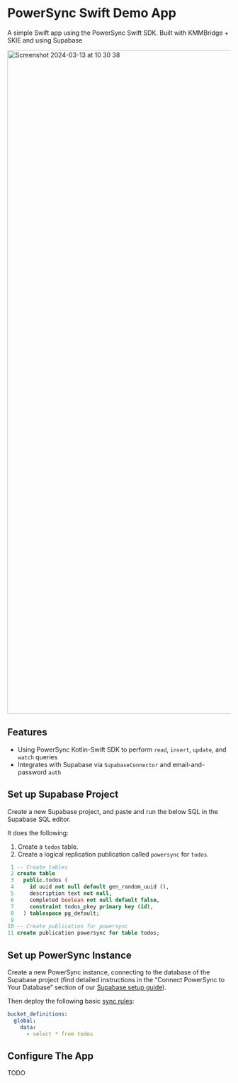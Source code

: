 # PowerSync Swift Demo App

A simple Swift app using the PowerSync Swift SDK. Built with KMMBridge + SKIE and using Supabase

<img width="1496" alt="Screenshot 2024-03-13 at 10 30 38" src="https://github.com/powersync-ja/powersync-kotlin-swift-demo/assets/1895233/c717982c-b942-40f2-87f7-848b6e964905">

## Features

- Using PowerSync Kotlin-Swift SDK to perform `read`, `insert`, `update`, and `watch` queries
- Integrates with Supabase via `SupabaseConnector` and email-and-password `auth` 

## Set up Supabase Project

Create a new Supabase project, and paste and run the below SQL  in the Supabase SQL editor.

It does the following:

1. Create a `todos` table.
2. Create a logical replication publication called `powersync` for  `todos`.

```sql
 1 -- Create tables
 2 create table
 3   public.todos (
 4     id uuid not null default gen_random_uuid (),
 5     description text not null,
 6     completed boolean not null default false,
 7     constraint todos_pkey primary key (id),
 8   ) tablespace pg_default;
 9
10 -- Create publication for powersync
11 create publication powersync for table todos;
```

## Set up PowerSync Instance

Create a new PowerSync instance, connecting to the database of the Supabase project (find detailed instructions in the “Connect PowerSync to Your Database” section of our [Supabase setup guide](https://docs.powersync.com/usage/installation/database-setup/supabase#connect-powersync-to-your-database)).

Then deploy the following basic [sync rules](https://docs.powersync.com/usage/sync-rules):

```yaml
bucket_definitions:
  global:
    data:
      - select * from todos
```

## Configure The App

TODO